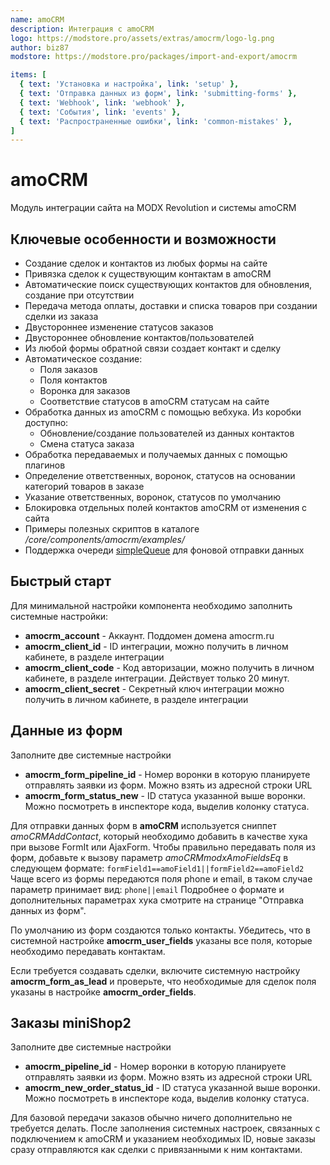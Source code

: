 ```yaml
---
name: amoCRM
description: Интеграция с amoCRM
logo: https://modstore.pro/assets/extras/amocrm/logo-lg.png
author: biz87
modstore: https://modstore.pro/packages/import-and-export/amocrm

items: [
  { text: 'Установка и настройка', link: 'setup' },
  { text: 'Отправка данных из форм', link: 'submitting-forms' },
  { text: 'Webhook', link: 'webhook' },
  { text: 'События', link: 'events' },
  { text: 'Распространенные ошибки', link: 'common-mistakes' },
]
---
```

# amoCRM

Модуль интеграции сайта на MODX Revolution и системы amoCRM

## Ключевые особенности и возможности

- Создание сделок и контактов из любых формы на сайте
- Привязка сделок к существующим контактам в amoCRM
- Автоматические поиск существующих контактов для обновления, создание при отсутствии
- Передача метода оплаты, доставки и списка товаров при создании сделки из заказа
- Двустороннее изменение статусов заказов
- Двустороннее обновление контактов/пользователей
- Из любой формы обратной связи создает контакт и сделку
- Автоматическое создание:
  - Поля заказов
  - Поля контактов
  - Воронка для заказов
  - Соответствие статусов в amoCRM статусам на сайте
- Обработка данных из amoCRM с помощью вебхука. Из коробки доступно:
  - Обновление/создание пользователей из данных контактов
  - Смена статуса заказа
- Обработка передаваемых и получаемых данных с помощью плагинов
- Определение ответственных, воронок, статусов на основании категорий товаров в заказе
- Указание ответственных, воронок, статусов по умолчанию
- Блокировка отдельных полей контактов amoCRM от изменения с сайта
- Примеры полезных скриптов в каталоге _/core/components/amocrm/examples/_
- Поддержка очереди [simpleQueue](https://modstore.pro/packages/utilities/simplequeue) для фоновой отправки данных

## Быстрый старт

Для минимальной настройки компонента необходимо заполнить системные настройки:

- **amocrm_account** - Аккаунт. Поддомен домена amocrm.ru
- **amocrm_client_id** - ID интеграции, можно получить в личном кабинете, в разделе интеграции
- **amocrm_client_code** - Код авторизации, можно получить в личном кабинете, в разделе интеграции.  Действует только 20 минут.
- **amocrm_client_secret** - Секретный ключ интеграции можно получить в личном кабинете, в разделе интеграции

## Данные из форм

Заполните две системные настройки

- **amocrm_form_pipeline_id** - Номер воронки в которую планируете отправлять заявки из форм. Можно взять из адресной строки URL
- **amocrm_form_status_new** - ID статуса указанной выше воронки.  Можно посмотреть в инспекторе кода, выделив колонку статуса.

Для отправки данных форм в **amoCRM** используется сниппет _amoCRMAddContact_, который необходимо добавить в качестве
хука при вызове FormIt или AjaxForm. Чтобы правильно передавать поля из форм, добавьте к вызову параметр
_amoCRMmodxAmoFieldsEq_ в следующем формате:
`formField1==amoField1||formField2==amoField2`
Чаще всего из формы передаются поля phone и email, в таком случае параметр принимает вид:
`phone||email`
Подробнее о формате и дополнительных параметрах хука смотрите на странице "Отправка данных из форм".

По умолчанию из форм создаются только контакты. Убедитесь, что в системной настройке **amocrm_user_fields**  указаны
все поля, которые необходимо передавать контактам.

Если требуется создавать сделки, включите системную настройку **amocrm_form_as_lead** и проверьте, что необходимые
для сделок поля указаны в настройке **amocrm_order_fields**.

## Заказы miniShop2

Заполните две системные настройки

- **amocrm_pipeline_id** - Номер воронки в которую планируете отправлять заявки из форм. Можно взять из адресной строки URL
- **amocrm_new_order_status_id** - ID статуса указанной выше воронки.  Можно посмотреть в инспекторе кода, выделив колонку статуса.

Для базовой передачи заказов обычно ничего дополнительно не требуется делать. После заполнения системных настроек,
связанных с подключением к amoCRM и указанием необходимых ID, новые заказы сразу отправляются как сделки с привязанными к ним контактами.

